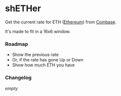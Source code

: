 # shETHer

Get the current rate for ETH ([Ethereum](https://www.ethereum.org)) from [Coinbase](https://www.coinbase.com).

It's made to fit in a 16x6 window.

### Roadmap

* Show the previous rate
* Or, if the rate has gone Up or Down
* Show how much ETH you have

### Changelog

*empty*
